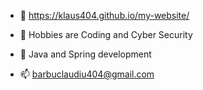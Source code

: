   - 🐰 https://klaus404.github.io/my-website/ 


  - 👀 Hobbies are Coding and Cyber Security
  - 🌱 Java and Spring development
  - 📫 barbuclaudiu404@gmail.com


<!---
Klaus404/Klaus404 is a ✨ special ✨ repository because its `README.md` (this file) appears on your GitHub profile.
You can click the Preview link to take a look at your changes.
--->
